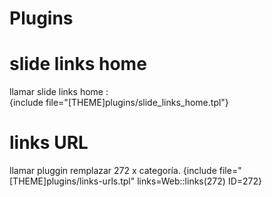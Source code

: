 # Plugins
# slide links home
llamar slide links home :  
{include file="[THEME]plugins/slide_links_home.tpl"}

# links URL
llamar pluggin remplazar 272 x categoría. 
{include file="[THEME]plugins/links-urls.tpl" links=Web::links(272) ID=272}
